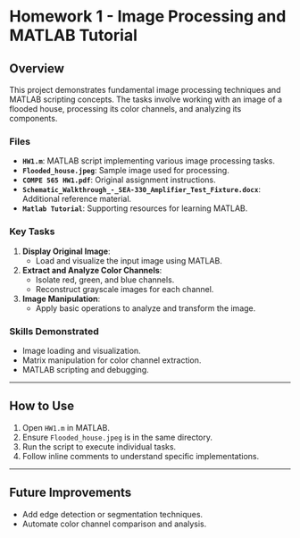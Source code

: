# Homework 1 - Image Processing and MATLAB Tutorial

## Overview
This project demonstrates fundamental image processing techniques and MATLAB scripting concepts. The tasks involve working with an image of a flooded house, processing its color channels, and analyzing its components.

### Files
- **`HW1.m`**: MATLAB script implementing various image processing tasks.
- **`Flooded_house.jpeg`**: Sample image used for processing.
- **`COMPE 565 HW1.pdf`**: Original assignment instructions.
- **`Schematic_Walkthrough_-_SEA-330_Amplifier_Test_Fixture.docx`**: Additional reference material.
- **`Matlab Tutorial`**: Supporting resources for learning MATLAB.

### Key Tasks
1. **Display Original Image**:
   - Load and visualize the input image using MATLAB.
2. **Extract and Analyze Color Channels**:
   - Isolate red, green, and blue channels.
   - Reconstruct grayscale images for each channel.
3. **Image Manipulation**:
   - Apply basic operations to analyze and transform the image.

### Skills Demonstrated
- Image loading and visualization.
- Matrix manipulation for color channel extraction.
- MATLAB scripting and debugging.

---

## How to Use
1. Open `HW1.m` in MATLAB.
2. Ensure `Flooded_house.jpeg` is in the same directory.
3. Run the script to execute individual tasks.
4. Follow inline comments to understand specific implementations.

---

## Future Improvements
- Add edge detection or segmentation techniques.
- Automate color channel comparison and analysis.

